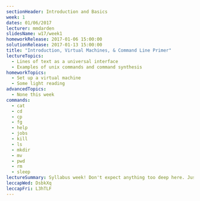 ```yaml
---
sectionHeader: Introduction and Basics
week: 1
dates: 01/06/2017
lecturer: mmdarden
slidesName: w17/week1
homeworkRelease: 2017-01-06 15:00:00
solutionRelease: 2017-01-13 15:00:00
title: "Introduction, Virtual Machines, & Command Line Primer"
lectureTopics:
  - Lines of text as a universal interface
  - Examples of unix commands and command synthesis
homeworkTopics:
  - Set up a virtual machine
  - Some light reading
advancedTopics:
  - None this week
commands:
  - cat
  - cd
  - cp
  - fg
  - help
  - jobs
  - kill
  - ls
  - mkdir
  - mv
  - pwd
  - rm
  - sleep
lectureSummary: Syllabus week! Don't expect anything too deep here. Just an easy introduction to the C4CS curriculum.
leccapWed: DsbkXq
leccapFri: L3hTLF
---
```

